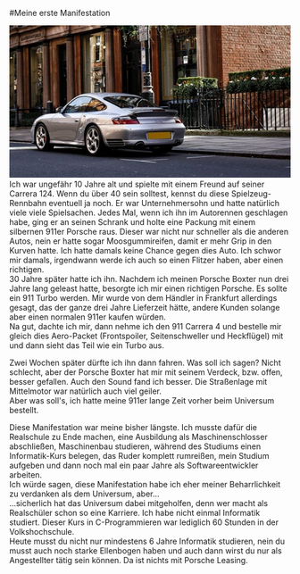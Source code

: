 #Meine erste Manifestation

![porsche](../images/porsche.png "porsche")
Ich war ungefähr 10 Jahre alt und spielte mit einem Freund auf seiner Carrera 124. Wenn du über 40 sein solltest, kennst du diese Spielzeug-Rennbahn eventuell ja noch. Er war Unternehmersohn und hatte natürlich viele viele Spielsachen. Jedes Mal, wenn ich ihn im Autorennen geschlagen habe, ging er an seinen Schrank und holte eine Packung mit einem silbernen 911er Porsche raus. Dieser war nicht nur schneller als die anderen Autos, nein er hatte sogar Moosgummireifen, damit er mehr Grip in den Kurven hatte. 
Ich hatte damals keine Chance gegen dies Auto. 
Ich schwor mir damals, irgendwann werde ich auch so einen Flitzer haben, aber einen richtigen.  
30 Jahre später hatte ich ihn. Nachdem ich meinen Porsche Boxter nun drei Jahre lang geleast hatte, besorgte ich mir einen richtigen Porsche. Es sollte ein 911 Turbo werden. Mir wurde von dem Händler in Frankfurt allerdings gesagt, das der ganze drei Jahre Lieferzeit hätte, andere Kunden solange aber einen normalen 911er kaufen würden.  
Na gut, dachte ich mir, dann nehme ich den 911 Carrera 4 und bestelle mir gleich dies Aero-Packet (Frontspoiler, Seitenschweller und Heckflügel) mit und dann sieht das Teil wie ein Turbo aus.  

Zwei Wochen später dürfte ich ihn dann fahren. Was soll ich sagen? Nicht schlecht, aber der Porsche Boxter hat mir mit seinem Verdeck, bzw. offen, besser gefallen. Auch den Sound fand ich besser. Die Straßenlage mit Mittelmotor war natürlich auch viel geiler.  
Aber was soll's, ich hatte meine 911er lange Zeit vorher beim Universum bestellt. 

Diese Manifestation war meine bisher längste. Ich musste dafür die Realschule zu Ende machen, eine Ausbildung als Maschinenschlosser abschließen, Maschinenbau studieren, während des Studiums einen Informatik-Kurs belegen, das Ruder komplett rumreißen, mein Studium aufgeben und dann noch mal ein paar Jahre als Softwareentwickler arbeiten.  
Ich würde sagen, diese Manifestation habe ich eher meiner Beharrlichkeit zu verdanken als dem Universum, aber...   
...sicherlich hat das Universum dabei mitgeholfen, denn wer macht als Realschüler schon so eine Karriere. Ich habe nicht einmal Informatik studiert. Dieser Kurs in C-Programmieren war lediglich 60 Stunden in der Volkshochschule.  
Heute musst du nicht nur mindestens 6 Jahre Informatik studieren, nein du musst auch noch starke Ellenbogen haben und auch dann wirst du nur als Angestellter tätig sein können. Da ist nichts mit Porsche Leasing.
